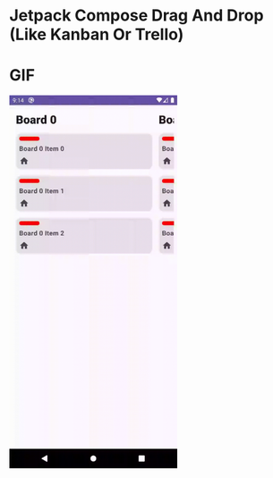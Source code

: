 # Jetpack Compose Drag And Drop (Like Kanban Or Trello)

# GIF
<img src="https://github.com/furkancosgun/ComposeDragAndDrop/blob/master/asset/record.gif?raw=true" width="300" />
